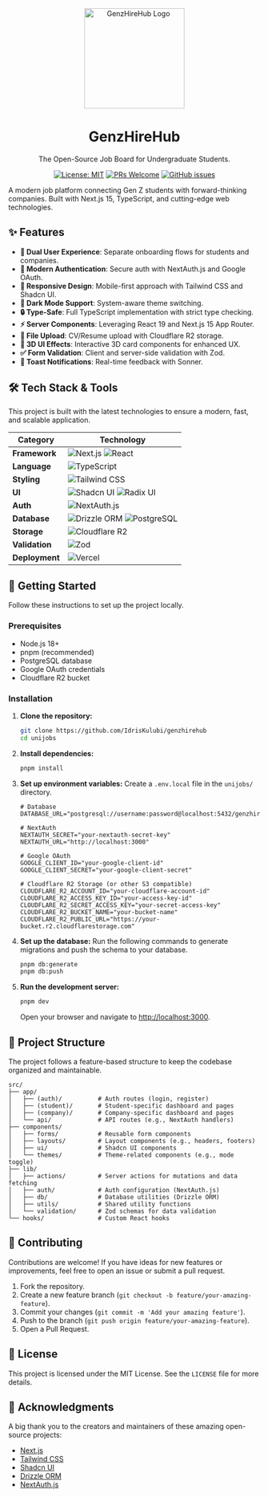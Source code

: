<div align="center">
  <img src="public/genzhirehub.svg" alt="GenzHireHub Logo" width="200"/>
  <h1>GenzHireHub</h1>
  <p>The Open-Source Job Board for Undergraduate Students.</p>

  [![License: MIT](https://img.shields.io/badge/License-MIT-yellow.svg?style=for-the-badge)](https://opensource.org/licenses/MIT)
  [![PRs Welcome](https://img.shields.io/badge/PRs-welcome-brightgreen.svg?style=for-the-badge)](http://makeapullrequest.com)
  [![GitHub issues](https://img.shields.io/github/issues/kulub/unijobs?style=for-the-badge)](https://github.com/kulub/unijobs/issues)
</div>

A modern job platform connecting Gen Z students with forward-thinking companies. Built with Next.js 15, TypeScript, and cutting-edge web technologies.

## ✨ Features

- **🚀 Dual User Experience**: Separate onboarding flows for students and companies.
- **🔐 Modern Authentication**: Secure auth with NextAuth.js and Google OAuth.
- **📱 Responsive Design**: Mobile-first approach with Tailwind CSS and Shadcn UI.
- **🌙 Dark Mode Support**: System-aware theme switching.
- **🔒 Type-Safe**: Full TypeScript implementation with strict type checking.
- **⚡️ Server Components**: Leveraging React 19 and Next.js 15 App Router.
- **📁 File Upload**: CV/Resume upload with Cloudflare R2 storage.
- **🎨 3D UI Effects**: Interactive 3D card components for enhanced UX.
- **✅ Form Validation**: Client and server-side validation with Zod.
- **🔔 Toast Notifications**: Real-time feedback with Sonner.

## 🛠️ Tech Stack & Tools

This project is built with the latest technologies to ensure a modern, fast, and scalable application.

| Category      | Technology                                                                                                                                                                                                                                                                        |
|---------------|-----------------------------------------------------------------------------------------------------------------------------------------------------------------------------------------------------------------------------------------------------------------------------------|
| **Framework**   | ![Next.js](https://img.shields.io/badge/Next.js-15-black?style=flat-square&logo=next.js&logoColor=white) ![React](https://img.shields.io/badge/React-19-blue?style=flat-square&logo=react&logoColor=61DAFB)                                                                           |
| **Language**    | ![TypeScript](https://img.shields.io/badge/TypeScript-5-blue?style=flat-square&logo=typescript&logoColor=white)                                                                                                                                                                    |
| **Styling**     | ![Tailwind CSS](https://img.shields.io/badge/Tailwind_CSS-4-38B2AC?style=flat-square&logo=tailwind-css&logoColor=white)                                                                                                                                                            |
| **UI**          | ![Shadcn UI](https://img.shields.io/badge/shadcn/ui-black?style=flat-square&logo=shadcn-ui&logoColor=white) ![Radix UI](https://img.shields.io/badge/Radix_UI-gray?style=flat-square&logo=radix-ui&logoColor=white)                                                                      |
| **Auth**        | ![NextAuth.js](https://img.shields.io/badge/NextAuth.js-5-blue.svg?style=flat-square)                                                                                                                                                                                             |
| **Database**    | ![Drizzle ORM](https://img.shields.io/badge/Drizzle_ORM-green?style=flat-square) ![PostgreSQL](https://img.shields.io/badge/PostgreSQL-336791?style=flat-square&logo=postgresql&logoColor=white)                                                                                    |
| **Storage**     | ![Cloudflare R2](https://img.shields.io/badge/Cloudflare_R2-F38020?style=flat-square&logo=cloudflare&logoColor=white)                                                                                                                                                                 |
| **Validation**  | ![Zod](https://img.shields.io/badge/Zod-3E67B1?style=flat-square&logo=zod&logoColor=white)                                                                                                                                                                                            |
| **Deployment**  | ![Vercel](https://img.shields.io/badge/Vercel-black?style=flat-square&logo=vercel&logoColor=white)                                                                                                                                                                                  |


## 🚀 Getting Started

Follow these instructions to set up the project locally.

### Prerequisites

- Node.js 18+
- pnpm (recommended)
- PostgreSQL database
- Google OAuth credentials
- Cloudflare R2 bucket

### Installation

1.  **Clone the repository:**
    ```bash
    git clone https://github.com/IdrisKulubi/genzhirehub
    cd unijobs
    ```
    

2.  **Install dependencies:**
    ```bash
    pnpm install
    ```

3.  **Set up environment variables:**
    Create a `.env.local` file in the `unijobs/` directory.
    ```env
    # Database
    DATABASE_URL="postgresql://username:password@localhost:5432/genzhirehub"

    # NextAuth
    NEXTAUTH_SECRET="your-nextauth-secret-key"
    NEXTAUTH_URL="http://localhost:3000"

    # Google OAuth
    GOOGLE_CLIENT_ID="your-google-client-id"
    GOOGLE_CLIENT_SECRET="your-google-client-secret"

    # Cloudflare R2 Storage (or other S3 compatible)
    CLOUDFLARE_R2_ACCOUNT_ID="your-cloudflare-account-id"
    CLOUDFLARE_R2_ACCESS_KEY_ID="your-access-key-id"
    CLOUDFLARE_R2_SECRET_ACCESS_KEY="your-secret-access-key"
    CLOUDFLARE_R2_BUCKET_NAME="your-bucket-name"
    CLOUDFLARE_R2_PUBLIC_URL="https://your-bucket.r2.cloudflarestorage.com"
    ```

4.  **Set up the database:**
    Run the following commands to generate migrations and push the schema to your database.
    ```bash
    pnpm db:generate
    pnpm db:push
    ```

5.  **Run the development server:**
    ```bash
    pnpm dev
    ```
    Open your browser and navigate to [http://localhost:3000](http://localhost:3000).

## 📂 Project Structure

The project follows a feature-based structure to keep the codebase organized and maintainable.

```
src/
├── app/
│   ├── (auth)/          # Auth routes (login, register)
│   ├── (student)/       # Student-specific dashboard and pages
│   ├── (company)/       # Company-specific dashboard and pages
│   └── api/             # API routes (e.g., NextAuth handlers)
├── components/
│   ├── forms/           # Reusable form components
│   ├── layouts/         # Layout components (e.g., headers, footers)
│   ├── ui/              # Shadcn UI components
│   └── themes/          # Theme-related components (e.g., mode toggle)
├── lib/
│   ├── actions/         # Server actions for mutations and data fetching
│   ├── auth/            # Auth configuration (NextAuth.js)
│   ├── db/              # Database utilities (Drizzle ORM)
│   ├── utils/           # Shared utility functions
│   └── validation/      # Zod schemas for data validation
└── hooks/               # Custom React hooks
```

## 🤝 Contributing

Contributions are welcome! If you have ideas for new features or improvements, feel free to open an issue or submit a pull request.

1.  Fork the repository.
2.  Create a new feature branch (`git checkout -b feature/your-amazing-feature`).
3.  Commit your changes (`git commit -m 'Add your amazing feature'`).
4.  Push to the branch (`git push origin feature/your-amazing-feature`).
5.  Open a Pull Request.

## 📄 License

This project is licensed under the MIT License. See the `LICENSE` file for more details.

## 🙏 Acknowledgments

A big thank you to the creators and maintainers of these amazing open-source projects:

- [Next.js](https://nextjs.org/)
- [Tailwind CSS](https://tailwindcss.com/)
- [Shadcn UI](https://ui.shadcn.com/)
- [Drizzle ORM](https://orm.drizzle.team/)
- [NextAuth.js](https://next-auth.js.org/)
